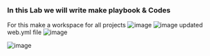 ### In this Lab we will write make playbook & Codes
For this make a workspace for all projects 
![image](https://user-images.githubusercontent.com/49730521/89121721-0252d580-d4df-11ea-8cc8-79e53861c5ab.png)
![image](https://user-images.githubusercontent.com/49730521/89122944-22879200-d4e9-11ea-9a2e-325fc849b3c8.png)
updated web.yml file 
![image](https://user-images.githubusercontent.com/49730521/89124771-27ebd900-d4f7-11ea-863c-43d4ba6955fa.png)

![image](https://user-images.githubusercontent.com/49730521/89123022-d0933c00-d4e9-11ea-9890-61689528723b.png)
